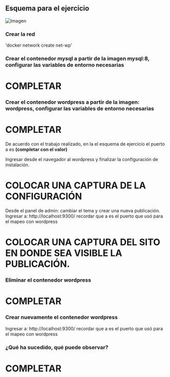 ## Esquema para el ejercicio
![Imagen](img/esquema-ejercicio5.PNG)

### Crear la red
'docker network create net-wp'

### Crear el contenedor mysql a partir de la imagen mysql:8, configurar las variables de entorno necesarias
# COMPLETAR

### Crear el contenedor wordpress a partir de la imagen: wordpress, configurar las variables de entorno necesarias
# COMPLETAR

De acuerdo con el trabajo realizado, en la el esquema de ejercicio el puerto a es **(completar con el valor)**

Ingresar desde el navegador al wordpress y finalizar la configuración de instalación.
# COLOCAR UNA CAPTURA DE LA CONFIGURACIÓN

Desde el panel de admin: cambiar el tema y crear una nueva publicación.
Ingresar a: http://localhost:9300/ 
recordar que a es el puerto que usó para el mapeo con wordpress
# COLOCAR UNA CAPTURA DEL SITO EN DONDE SEA VISIBLE LA PUBLICACIÓN.

### Eliminar el contenedor wordpress
# COMPLETAR

### Crear nuevamente el contenedor wordpress
Ingresar a: http://localhost:9300/ 
recordar que a es el puerto que usó para el mapeo con wordpress

### ¿Qué ha sucedido, qué puede observar?
# COMPLETAR





